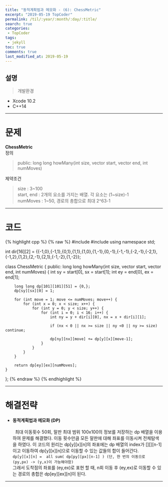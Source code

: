 ```yaml
---
title: "동적계획법과 메모화 - (6): ChessMetric"
excerpt: "2019-05-19 TopCoder"
permalink: /til/:year/:month/:day/:title/
search: true
categories:
 - TopCoder
tags:
 - jekyll
toc: true
comments: true
last_modified_at: 2019-05-19
---
```


## 설명
> 개발환경
- Xcode 10.2
- C++14

---

# 문제

__ChessMetric__  
정의  
 > public: long long howMany(int size, vector<int> start, vector<int> end, int numMoves)  
 
제약조건  
 > size : 3\~100  
 start, end : 2개의 요소를 가지는 배열. 각 요소는 (1\~size)-1  
 numMoves : 1\~50, 경로의 총합으로 최대 2^63-1

---

# 코드

{% highlight cpp %}
{% raw %}
#include <iostream>
#include <vector>
using namespace std;

int dir[16][2] = {{-1,0},{-1,1},{0,1},{1,1},{1,0},{1,-1},{0,-1},{-1,-1},{-2,-1},{-2,1},{-1,2},{1,2},{2,-1},{2,1},{-1,-2},{1,-2}};

class ChessMetric {
public:
    long long howMany(int size, vector<int> start, vector<int> end, int numMoves) {
        int sy = start[0], sx = start[1];
        int ey = end[0], ex = end[1];
        
        long long dp[101][101][51] = {0,};
        dp[sy][sx][0] = 1;
        
        for (int move = 1; move <= numMoves; move++) {
            for (int x = 0; x < size; x++) {
                for (int y = 0; y < size; y++) {
                    for (int i = 0; i < 16; i++) {
                        int ny = y + dir[i][0], nx = x + dir[i][1];
                        
                        if (nx < 0 || nx >= size || ny <0 || ny >= size) continue;
                        
                        dp[ny][nx][move] += dp[y][x][move-1];
                    }
                }
            }
        }
        
        return dp[ey][ex][numMoves];
    }
};
{% endraw %}
{% endhighlight %}

--- 

# 해결전략

- **동적계획법과 메모화 (DP)**  
<br>&nbsp; 최대 이동횟수 50회, 말판 최대 범위 100x100의 정보를 저장하는 dp 배열을 이용하여 문제를 해결했다. 이동 횟수만큼 모든 말판에 대해 좌표를 이동시켜 전체탐색을 하였다. 이 코드의 원리는 dp[y][x][n]의 좌표에는 dp 배열의 index가 [][][n-1]이고 이동하여 dp[y][x][n]으로 이동할 수 있는 값들의 합이 들어간다.  
`dp[y][x][n] =  all sum( dp[py][px][n-1] ) (단, 한 번의 이동으로 (py,px) -> (y,x)이 가능해야함)`  
그래서 도착점의 좌표를 (ey,ex)로 표현 할 때, n회 이동 후 (ey,ex)로 이동할 수 있는 경로의 총합은 dp[ey][ex][n]이 된다.

 ---
